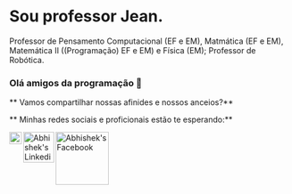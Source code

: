# Sou professor Jean.
Professor de Pensamento Computacional (EF e EM), Matmática (EF e EM), Matemática II ((Programação) EF e EM) e Física (EM); Professor de Robótica.

### Olá amigos da programação 👋

** Vamos compartilhar nossas afinides e nossos anceios?**

** Minhas redes sociais e proficionais estão te esperando:**

<a href="https://www.instagram.com/inferdes/">
  <img align="left" alt="Abhishek's Instagram" width="22px" src="https://raw.githubusercontent.com/hussainweb/hussainweb/main/icons/instagram.png" />
  </a>

<a href="https://www.linkedin.com/in/jean-carlos-inferdes-bb3852102/">
  <img align="left" alt="Abhishek's Linkedin" width="55px" src="https://tm.ibxk.com.br/2017/09/21/21125406877087.jpg?ims=1280x480" />
</a>

<a href="https://www.facebook.com/jeaninferdes/">
  <img align="left" alt="Abhishek's Facebook" width="95px" src="https://img.shields.io/badge/Facebook-1877F2?style=for-the-badge&logo=facebook&logoColor=white" />
</a>


<!--
**Inferdes/Inferdes** is a ✨ _special_ ✨ repository because its `README.md` (this file) appears on your GitHub profile.
